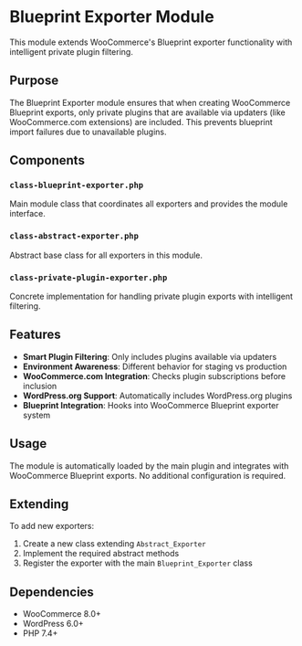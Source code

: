 # Blueprint Exporter Module

This module extends WooCommerce's Blueprint exporter functionality with intelligent private plugin filtering.

## Purpose

The Blueprint Exporter module ensures that when creating WooCommerce Blueprint exports, only private plugins that are available via updaters (like WooCommerce.com extensions) are included. This prevents blueprint import failures due to unavailable plugins.

## Components

### `class-blueprint-exporter.php`
Main module class that coordinates all exporters and provides the module interface.

### `class-abstract-exporter.php`
Abstract base class for all exporters in this module.

### `class-private-plugin-exporter.php`
Concrete implementation for handling private plugin exports with intelligent filtering.

## Features

- **Smart Plugin Filtering**: Only includes plugins available via updaters
- **Environment Awareness**: Different behavior for staging vs production
- **WooCommerce.com Integration**: Checks plugin subscriptions before inclusion
- **WordPress.org Support**: Automatically includes WordPress.org plugins
- **Blueprint Integration**: Hooks into WooCommerce Blueprint exporter system

## Usage

The module is automatically loaded by the main plugin and integrates with WooCommerce Blueprint exports. No additional configuration is required.

## Extending

To add new exporters:

1. Create a new class extending `Abstract_Exporter`
2. Implement the required abstract methods
3. Register the exporter with the main `Blueprint_Exporter` class

## Dependencies

- WooCommerce 8.0+
- WordPress 6.0+
- PHP 7.4+
